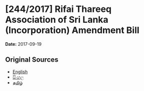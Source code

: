 # [244/2017] Rifai Thareeq Association of Sri Lanka (Incorporation) Amendment  Bill

**Date:** 2017-09-19

## Original Sources

- [English](https://documents.gov.lk/view/bills/2017/9/244-2017_E.pdf)
- [සිංහල](https://documents.gov.lk/view/bills/2017/9/244-2017_S.pdf)
- [தமிழ்](https://documents.gov.lk/view/bills/2017/9/244-2017_T.pdf)
